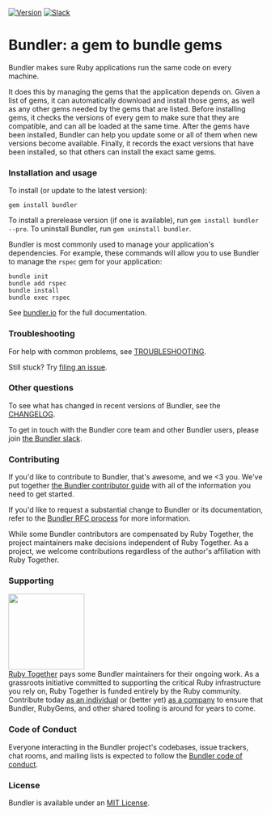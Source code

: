 [![Version ](https://img.shields.io/gem/v/bundler.svg?style=flat)](https://rubygems.org/gems/bundler)
[![Slack   ](https://bundler-slackin.herokuapp.com/badge.svg)](https://bundler-slackin.herokuapp.com)

# Bundler: a gem to bundle gems

Bundler makes sure Ruby applications run the same code on every machine.

It does this by managing the gems that the application depends on. Given a list of gems, it can automatically download and install those gems, as well as any other gems needed by the gems that are listed. Before installing gems, it checks the versions of every gem to make sure that they are compatible, and can all be loaded at the same time. After the gems have been installed, Bundler can help you update some or all of them when new versions become available. Finally, it records the exact versions that have been installed, so that others can install the exact same gems.

### Installation and usage

To install (or update to the latest version):

```
gem install bundler
```

To install a prerelease version (if one is available), run `gem install bundler --pre`. To uninstall Bundler, run `gem uninstall bundler`.

Bundler is most commonly used to manage your application's dependencies. For example, these commands will allow you to use Bundler to manage the `rspec` gem for your application:

```
bundle init
bundle add rspec
bundle install
bundle exec rspec
```

See [bundler.io](https://bundler.io) for the full documentation.

### Troubleshooting

For help with common problems, see [TROUBLESHOOTING](doc/TROUBLESHOOTING.md).

Still stuck? Try [filing an issue](https://github.com/rubygems/rubygems/issues/new?labels=Bundler&template=bundler-related-issue.md).

### Other questions

To see what has changed in recent versions of Bundler, see the [CHANGELOG](CHANGELOG.md).

To get in touch with the Bundler core team and other Bundler users, please join [the Bundler slack](https://slack.bundler.io).

### Contributing

If you'd like to contribute to Bundler, that's awesome, and we <3 you. We've put together [the Bundler contributor guide](https://github.com/rubygems/rubygems/blob/master/bundler/doc/contributing/README.md) with all of the information you need to get started.

If you'd like to request a substantial change to Bundler or its documentation, refer to the [Bundler RFC process](https://github.com/rubygems/rfcs) for more information.

While some Bundler contributors are compensated by Ruby Together, the project maintainers make decisions independent of Ruby Together. As a project, we welcome contributions regardless of the author's affiliation with Ruby Together.

### Supporting

<a href="https://rubytogether.org/"><img src="https://rubytogether.org/images/rubies.svg" width="150"></a><br>
<a href="https://rubytogether.org/">Ruby Together</a> pays some Bundler maintainers for their ongoing work. As a grassroots initiative committed to supporting the critical Ruby infrastructure you rely on, Ruby Together is funded entirely by the Ruby community. Contribute today <a href="https://rubytogether.org/developers">as an individual</a> or (better yet) <a href="https://rubytogether.org/companies">as a company</a> to ensure that Bundler, RubyGems, and other shared tooling is around for years to come.

### Code of Conduct

Everyone interacting in the Bundler project's codebases, issue trackers, chat rooms, and mailing lists is expected to follow the [Bundler code of conduct](https://github.com/rubygems/rubygems/blob/master/CODE_OF_CONDUCT.md).

### License

Bundler is available under an [MIT License](https://github.com/rubygems/rubygems/blob/master/bundler/LICENSE.md).
